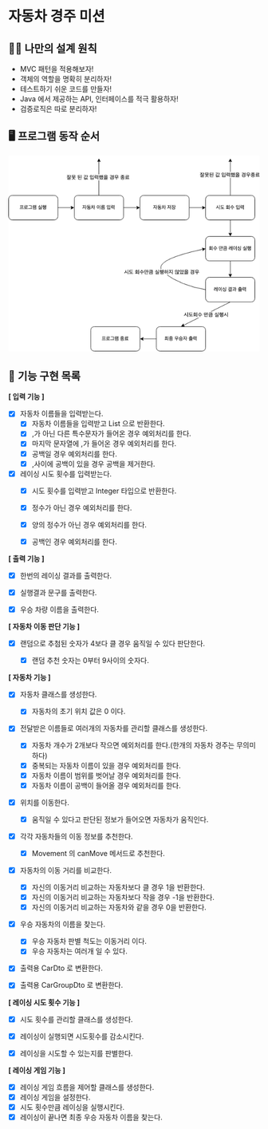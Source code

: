 # 자동차 경주 미션

## 🧑‍💻 나만의 설계 원칙

- MVC 패턴을 적용해보자!
- 객체의 역할을 명확히 분리하자!
- 테스트하기 쉬운 코드를 만들자!
- Java 에서 제공하는 API, 인터페이스를 적극 활용하자!
- 검증로직은 따로 분리하자!

## 🖥️ 프로그램 동작 순서

![flow](flow.png)

## 🎯 기능 구현 목록

**[ 입력 기능 ]**
- [x] 자동차 이름들을 입력받는다.
  - [x] 자동차 이름들을 입력받고 List<String> 으로 반환한다.
  - [x] ,가 아닌 다른 특수문자가 들어온 경우 예외처리를 한다.
  - [x] 마지막 문자열에 ,가 들어온 경우 예외처리를 한다.
  - [x] 공백일 경우 예외처리를 한다.
  - [x] ,사이에 공백이 있을 경우 공백을 제거한다.
- [x] 레이싱 시도 횟수를 입력받는다.
  - [x] 시도 횟수를 입력받고 Integer 타입으로 반환한다.
  - [x] 정수가 아닌 경우 예외처리를 한다.
  - [x] 양의 정수가 아닌 경우 예외처리를 한다.
  - [x] 공백인 경우 예외처리를 한다.


**[ 출력 기능 ]**
- [x] 한번의 레이싱 결과를 출력한다.
- [x] 실행결과 문구를 출력한다.
- [x] 우승 차량 이름을 출력한다.


**[ 자동차 이동 판단 기능 ]**
- [x] 랜덤으로 추첨된 숫자가 4보다 클 경우 움직일 수 있다 판단한다.
  - [x] 랜덤 추천 숫자는 0부터 9사이의 숫자다.


**[ 자동차 기능 ]**
- [x] 자동차 클래스를 생성한다.
  - [x] 자동차의 초기 위치 값은 0 이다.
- [x] 전달받은 이름들로 여러개의 자동차를 관리할 클래스를 생성한다.
  - [x] 자동차 개수가 2개보다 작으면 예외처리를 한다.(한개의 자동차 경주는 무의미하다)
  - [x] 중복되는 자동차 이름이 있을 경우 예외처리를 한다.
  - [x] 자동차 이름이 범위를 벗어날 경우 예외처리를 한다.
  - [x] 자동차 이름이 공백이 들어올 경우 예외처리를 한다.
- [x] 위치를 이동한다.
  - [x] 움직일 수 있다고 판단된 정보가 들어오면 자동차가 움직인다.
- [x] 각각 자동차들의 이동 정보를 추천한다.
  - [x] Movement 의 canMove 메서드로 추천한다.
- [x] 자동차의 이동 거리를 비교한다.
  - [x] 자신의 이동거리 비교하는 자동차보다 클 경우 1을 반환한다.
  - [x] 자신의 이동거리 비교하는 자동차보다 작을 경우 -1을 반환한다.
  - [x] 자신의 이동거리 비교하는 자동차와 같을 경우 0을 반환한다.
- [x] 우승 자동차의 이름을 찾는다.
  - [x] 우승 자동차 판별 척도는 이동거리 이다.
  - [x] 우승 자동차는 여러개 일 수 있다.
- [x] 출력용 CarDto 로 변환한다.
- [x] 출력용 CarGroupDto 로 변환한다.


**[ 레이싱 시도 횟수 기능 ]**
- [x] 시도 횟수를 관리할 클래스를 생성한다.
- [x] 레이싱이 실행되면 시도횟수를 감소시킨다.
- [x] 레이싱을 시도할 수 있는지를 판별한다.


**[ 레이싱 게임 기능 ]**
- [x] 레이싱 게임 흐름을 제어할 클래스를 생성한다.
- [x] 레이싱 게임을 설정한다.
- [x] 시도 횟수만큼 레이싱을 실행시킨다.
- [x] 레이싱이 끝나면 최종 우승 자동차 이름을 찾는다.
